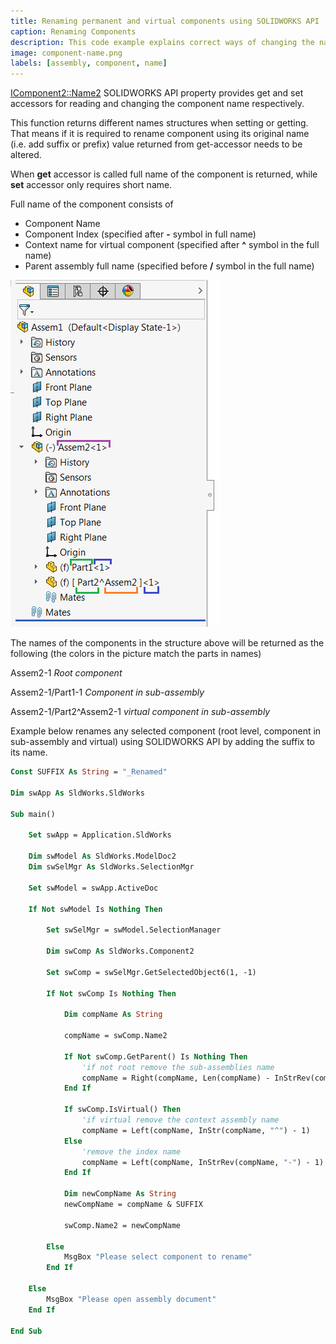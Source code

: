 ```yaml
---
title: Renaming permanent and virtual components using SOLIDWORKS API
caption: Renaming Components
description: This code example explains correct ways of changing the name of the component (including virtual component or component in sub-assembly)
image: component-name.png
labels: [assembly, component, name]
---
```

[IComponent2::Name2](https://help.solidworks.com/2012/english/api/sldworksapi/solidworks.interop.sldworks~solidworks.interop.sldworks.icomponent2~name2.html) SOLIDWORKS API property provides get and set accessors for reading and changing the component name respectively.

This function returns different names structures when setting or getting. That means if it is required to rename component using its original name (i.e. add suffix or prefix) value returned from get-accessor needs to be altered.

When **get** accessor is called full name of the component is returned, while **set** accessor only requires short name.

Full name of the component consists of

* Component Name
* Component Index (specified after **-** symbol in full name)
* Context name for virtual component (specified after **^** symbol in the full name)
* Parent assembly full name (specified before **/** symbol in the full name)

![Components in the feature tree](component-name.png)

The names of the components in the structure above will be returned as the following (the colors in the picture match the parts in names)

Assem2-1 *Root component*

Assem2-1/Part1-1 *Component in sub-assembly*

Assem2-1/Part2^Assem2-1  *virtual component in sub-assembly*

Example below renames any selected component (root level, component in sub-assembly and virtual) using SOLIDWORKS API by adding the suffix to its name.

~~~ vb
Const SUFFIX As String = "_Renamed"

Dim swApp As SldWorks.SldWorks

Sub main()
    
    Set swApp = Application.SldWorks
    
    Dim swModel As SldWorks.ModelDoc2
    Dim swSelMgr As SldWorks.SelectionMgr

    Set swModel = swApp.ActiveDoc
    
    If Not swModel Is Nothing Then
    
        Set swSelMgr = swModel.SelectionManager
        
        Dim swComp As SldWorks.Component2
        
        Set swComp = swSelMgr.GetSelectedObject6(1, -1)
        
        If Not swComp Is Nothing Then
        
            Dim compName As String
            
            compName = swComp.Name2
            
            If Not swComp.GetParent() Is Nothing Then
                'if not root remove the sub-assemblies name
                compName = Right(compName, Len(compName) - InStrRev(compName, "/"))
            End If
            
            If swComp.IsVirtual() Then
                'if virtual remove the context assembly name
                compName = Left(compName, InStr(compName, "^") - 1)
            Else
                'remove the index name
                compName = Left(compName, InStrRev(compName, "-") - 1)
            End If
            
            Dim newCompName As String
            newCompName = compName & SUFFIX
            
            swComp.Name2 = newCompName
            
        Else
            MsgBox "Please select component to rename"
        End If
    
    Else
        MsgBox "Please open assembly document"
    End If
    
End Sub
~~~


